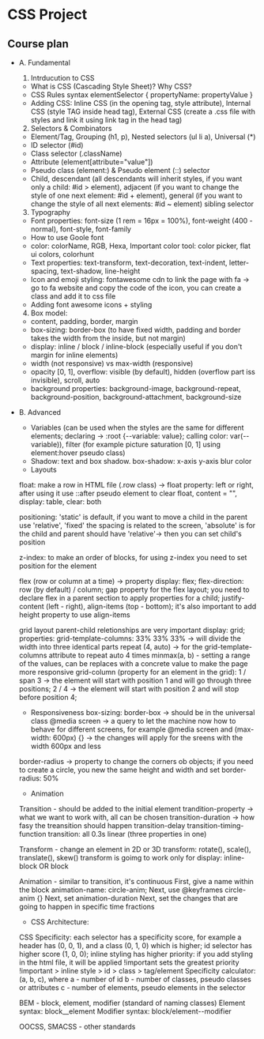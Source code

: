 # CSS Project

## Course plan

- A. Fundamental

  1. Intrducution to CSS

  - What is CSS (Cascading Style Sheet)? Why CSS?
  - CSS Rules syntax
  elementSelector {
    propertyName: propertyValue
  }
  - Adding CSS: Inline CSS (in the opening tag, style attribute), Internal CSS (style TAG inside head tag), External CSS (create a .css file with styles and link it using link tag in the head tag)

  2. Selectors & Combinators

  - Element/Tag, Grouping (h1, p), Nested selectors (ul li a), Universal (*)
  - ID selector (#id)
  - Class selector (.className)
  - Attribute (element[attribute="value"])
  - Pseudo class (element:) & Pseudo element (::) selector
  - Child, descendant (all descendants will inherit styles, if you want only a child: #id > element), 
    adjacent (if you want to change the style of one next element: #id + element),
    general (if you want to change the style of all next elements: #id ~ element) sibling selector

  3. Typography

  - Font properties: font-size (1 rem = 16px = 100%), font-weight (400 - normal), font-style, font-family
  - How to use Goole font
  - color: colorName, RGB, Hexa, Important color tool: color picker, flat ui colors, colorhunt
  - Text properties: text-transform, text-decoration, text-indent, letter-spacing, text-shadow, line-height
  - Icon and emoji styling: fontawesome cdn to link the page with fa -> go to fa website and copy the code of the icon, you can create a class and add it to css file
  - Adding font awesome icons + styling

  4. Box model:
  - content, padding, border, margin
  - box-sizing: border-box (to have fixed width, padding and border takes the width from the inside, but not margin)
  - display: inline / block / inline-block (especially useful if you don't margin for inline elements)
  - width (not responsive) vs max-width (responsive)
  - opacity [0, 1], overflow: visible (by default), hidden (overflow part iss invisible), scroll, auto
  - background properties: background-image, background-repeat, background-position, background-attachment, background-size


- B. Advanced

  - Variables (can be used when the styles are the same for different elements; declaring -> :root {--variable: value}; calling color: var(--variable)), filter (for example picture saturation [0, 1] using element:hover pseudo class)
  - Shadow: text and box shadow. box-shadow: x-axis y-axis blur color
  - Layouts
  
  float: make a row in HTML file (.row class) -> float property: left or right, after using it use ::after pseudo element to clear float, content = "", display: table, clear: both
  
  positioning: 'static' is default, if you want to move a child in the parent use 'relative', 'fixed' the spacing is related to the screen, 'absolute' is for the child and parent should have 'relative'-> then you can set child's position

  z-index: to make an order of blocks, for using z-index you need to set position for the element

  flex (row or column at a time) -> property display: flex; flex-direction: row (by default) / column; gap property for the flex layout; you need to declare flex in a parent section to apply properties for a child; justify-content (left - right), align-items (top - bottom); it's also important to add height property to use align-items

  grid layout 
  parent-child reletionships are very important
  display: grid; 
  properties: grid-template-columns: 33% 33% 33% -> will divide the width into three identical parts
  repeat (4, auto) -> for the grid-template-columns attribute to repeat auto 4 times
  minmax(a, b) - setting a range of the values, can be replaces with a concrete value to make the page more responsive
  grid-column (property for an element in the grid): 1 / span 3 -> the element will start with position 1 and will go through three positions; 2 / 4 -> the element will start with position 2 and will stop before position 4;

  - Responsiveness
  box-sizing: border-box -> should be in the universal class
  @media screen -> a query to let the machine now how to behave for   different screens, for example
  @media screen and (max-width: 600px) {} -> the changes will apply for   the sreens with the width 600px and less 

  border-radius -> property to change the corners ob objects; if you   need to create a circle, you new the same height and width and set   border-radius: 50%

  - Animation 

  Transition - should be added to the initial element
  trandition-property -> what we want to work with, all can be chosen
  transition-duration -> how fasy the treansition should happen
  transition-delay 
  transition-timing-function
  transition: all 0.3s linear (three properties in one) 

  Transform - change an element in 2D or 3D
  transform: rotate(), scale(), translate(), skew()
  transform is goimg to work only for display: inline-block OR block

  Animation - similar to transition, it's continuous
  First, give a name within the block animation-name: circle-anim;
  Next, use @keyframes circle-anim {}
  Next, set animation-duration
  Next, set the changes that are going to happen in specific time fractions

  - CSS Architecture: 
  
  CSS Specificity: each selector has a specificity score, for example a header has (0, 0, 1), and a class (0, 1, 0) which is higher;
  id selector has higher score (1, 0, 0);
  inline styling has higher priority: if you add styling in the html file, it will be applied
  !important sets the greatest priority
  !important > inline style > id > class > tag/element
  Specificity calculator: (a, b, c), where
  a - number of id
  b - number of classes, pseudo classes or attributes
  c - number of elements, pseudo elements in the selector
  
  
  BEM - block, element, modifier (standard of naming classes)
  Element syntax: block__element
  Modifier syntax: block/element--modifier

  OOCSS, SMACSS - other standards